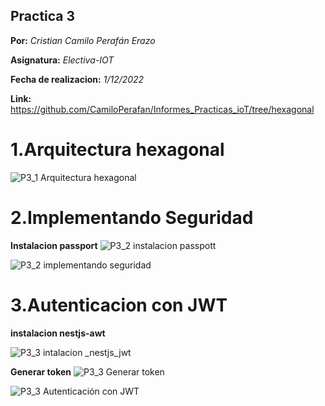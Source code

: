 ## Practica 3
**Por:** *Cristian Camilo Perafán Erazo*

**Asignatura:** *Electiva-IOT*

**Fecha de realizacion:** *1/12/2022*

**Link:** https://github.com/CamiloPerafan/Informes_Practicas_ioT/tree/hexagonal

# 1.Arquitectura hexagonal

![P3_1 Arquitectura hexagonal](https://user-images.githubusercontent.com/78938660/205162993-701c26a1-cf06-4310-b87b-eb7d0d810db8.jpg)


# 2.Implementando Seguridad

**Instalacion passport**
![P3_2  instalacion passpott](https://user-images.githubusercontent.com/78938660/205163011-d3b56b2c-6970-448a-8187-220cc34f881e.jpg)

![P3_2 implementando seguridad](https://user-images.githubusercontent.com/78938660/205163022-b7d94f9c-8dea-4549-b2f9-99975aef9b7e.jpg)


# 3.Autenticacion con JWT

**instalacion nestjs-awt**

![P3_3 intalacion _nestjs_jwt](https://user-images.githubusercontent.com/78938660/205167022-502be1b2-b0e3-4b92-82e2-b059a846467d.JPG)

**Generar token**
![P3_3 Generar token](https://user-images.githubusercontent.com/78938660/205163355-88aac181-9660-47d6-9f69-eb303eba5344.jpg)

![P3_3 Autenticación con JWT](https://user-images.githubusercontent.com/78938660/205163047-feb86070-60e1-4341-9288-d1470df77773.JPG)

